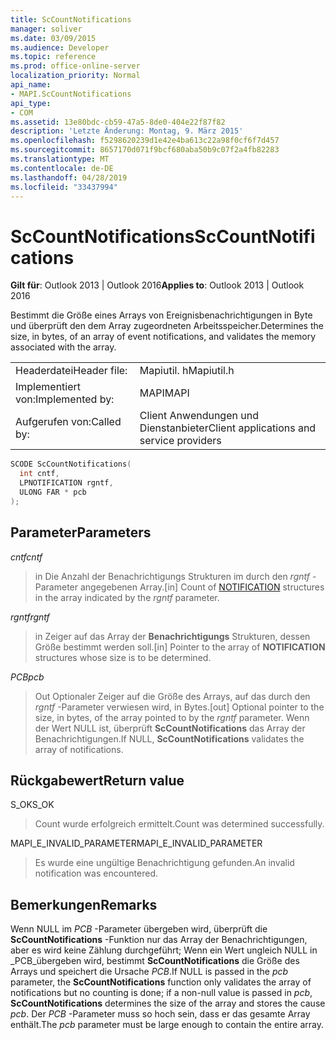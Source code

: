 ```yaml
---
title: ScCountNotifications
manager: soliver
ms.date: 03/09/2015
ms.audience: Developer
ms.topic: reference
ms.prod: office-online-server
localization_priority: Normal
api_name:
- MAPI.ScCountNotifications
api_type:
- COM
ms.assetid: 13e80bdc-cb59-47a5-8de0-404e22f87f82
description: 'Letzte Änderung: Montag, 9. März 2015'
ms.openlocfilehash: f5298620239d1e42e4ba613c22a98f0cf6f7d457
ms.sourcegitcommit: 8657170d071f9bcf680aba50b9c07f2a4fb82283
ms.translationtype: MT
ms.contentlocale: de-DE
ms.lasthandoff: 04/28/2019
ms.locfileid: "33437994"
---
```

# <a name="sccountnotifications"></a><span data-ttu-id="61c97-103">ScCountNotifications</span><span class="sxs-lookup"><span data-stu-id="61c97-103">ScCountNotifications</span></span>

  
  
<span data-ttu-id="61c97-104">**Gilt für**: Outlook 2013 | Outlook 2016</span><span class="sxs-lookup"><span data-stu-id="61c97-104">**Applies to**: Outlook 2013 | Outlook 2016</span></span> 
  
<span data-ttu-id="61c97-105">Bestimmt die Größe eines Arrays von Ereignisbenachrichtigungen in Byte und überprüft den dem Array zugeordneten Arbeitsspeicher.</span><span class="sxs-lookup"><span data-stu-id="61c97-105">Determines the size, in bytes, of an array of event notifications, and validates the memory associated with the array.</span></span>
  
|||
|:-----|:-----|
|<span data-ttu-id="61c97-106">Headerdatei</span><span class="sxs-lookup"><span data-stu-id="61c97-106">Header file:</span></span>  <br/> |<span data-ttu-id="61c97-107">Mapiutil. h</span><span class="sxs-lookup"><span data-stu-id="61c97-107">Mapiutil.h</span></span>  <br/> |
|<span data-ttu-id="61c97-108">Implementiert von:</span><span class="sxs-lookup"><span data-stu-id="61c97-108">Implemented by:</span></span>  <br/> |<span data-ttu-id="61c97-109">MAPI</span><span class="sxs-lookup"><span data-stu-id="61c97-109">MAPI</span></span>  <br/> |
|<span data-ttu-id="61c97-110">Aufgerufen von:</span><span class="sxs-lookup"><span data-stu-id="61c97-110">Called by:</span></span>  <br/> |<span data-ttu-id="61c97-111">Client Anwendungen und Dienstanbieter</span><span class="sxs-lookup"><span data-stu-id="61c97-111">Client applications and service providers</span></span>  <br/> |
   
```cpp
SCODE ScCountNotifications(
  int cntf,
  LPNOTIFICATION rgntf,
  ULONG FAR * pcb
);
```

## <a name="parameters"></a><span data-ttu-id="61c97-112">Parameter</span><span class="sxs-lookup"><span data-stu-id="61c97-112">Parameters</span></span>

 <span data-ttu-id="61c97-113">_cntf_</span><span class="sxs-lookup"><span data-stu-id="61c97-113">_cntf_</span></span>
  
> <span data-ttu-id="61c97-114">in Die Anzahl [](notification.md) der Benachrichtigungs Strukturen im durch den _rgntf_ -Parameter angegebenen Array.</span><span class="sxs-lookup"><span data-stu-id="61c97-114">[in] Count of [NOTIFICATION](notification.md) structures in the array indicated by the  _rgntf_ parameter.</span></span> 
    
 <span data-ttu-id="61c97-115">_rgntf_</span><span class="sxs-lookup"><span data-stu-id="61c97-115">_rgntf_</span></span>
  
> <span data-ttu-id="61c97-116">in Zeiger auf das Array der **Benachrichtigungs** Strukturen, dessen Größe bestimmt werden soll.</span><span class="sxs-lookup"><span data-stu-id="61c97-116">[in] Pointer to the array of **NOTIFICATION** structures whose size is to be determined.</span></span> 
    
 <span data-ttu-id="61c97-117">_PCB_</span><span class="sxs-lookup"><span data-stu-id="61c97-117">_pcb_</span></span>
  
> <span data-ttu-id="61c97-118">Out Optionaler Zeiger auf die Größe des Arrays, auf das durch den _rgntf_ -Parameter verwiesen wird, in Bytes.</span><span class="sxs-lookup"><span data-stu-id="61c97-118">[out] Optional pointer to the size, in bytes, of the array pointed to by the  _rgntf_ parameter.</span></span> <span data-ttu-id="61c97-119">Wenn der Wert NULL ist, überprüft **ScCountNotifications** das Array der Benachrichtigungen.</span><span class="sxs-lookup"><span data-stu-id="61c97-119">If NULL, **ScCountNotifications** validates the array of notifications.</span></span> 
    
## <a name="return-value"></a><span data-ttu-id="61c97-120">Rückgabewert</span><span class="sxs-lookup"><span data-stu-id="61c97-120">Return value</span></span>

<span data-ttu-id="61c97-121">S_OK</span><span class="sxs-lookup"><span data-stu-id="61c97-121">S_OK</span></span>
  
> <span data-ttu-id="61c97-122">Count wurde erfolgreich ermittelt.</span><span class="sxs-lookup"><span data-stu-id="61c97-122">Count was determined successfully.</span></span>
    
<span data-ttu-id="61c97-123">MAPI_E_INVALID_PARAMETER</span><span class="sxs-lookup"><span data-stu-id="61c97-123">MAPI_E_INVALID_PARAMETER</span></span>
  
> <span data-ttu-id="61c97-124">Es wurde eine ungültige Benachrichtigung gefunden.</span><span class="sxs-lookup"><span data-stu-id="61c97-124">An invalid notification was encountered.</span></span>
    
## <a name="remarks"></a><span data-ttu-id="61c97-125">Bemerkungen</span><span class="sxs-lookup"><span data-stu-id="61c97-125">Remarks</span></span>

<span data-ttu-id="61c97-126">Wenn NULL im _PCB_ -Parameter übergeben wird, überprüft die **ScCountNotifications** -Funktion nur das Array der Benachrichtigungen, aber es wird keine Zählung durchgeführt; Wenn ein Wert ungleich NULL in _PCB_übergeben wird, bestimmt **ScCountNotifications** die Größe des Arrays und speichert die Ursache _PCB_.</span><span class="sxs-lookup"><span data-stu-id="61c97-126">If NULL is passed in the  _pcb_ parameter, the **ScCountNotifications** function only validates the array of notifications but no counting is done; if a non-null value is passed in  _pcb_, **ScCountNotifications** determines the size of the array and stores the cause  _pcb_.</span></span> <span data-ttu-id="61c97-127">Der _PCB_ -Parameter muss so hoch sein, dass er das gesamte Array enthält.</span><span class="sxs-lookup"><span data-stu-id="61c97-127">The  _pcb_ parameter must be large enough to contain the entire array.</span></span> 
  

